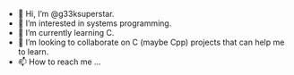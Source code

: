 - 👋 Hi, I’m @g33ksuperstar.
- 👀 I’m interested in systems programming.
- 🌱 I’m currently learning C.
- 💞️ I’m looking to collaborate on C (maybe Cpp) projects that can help me to learn.
- 📫 How to reach me ...

<!---
g33ksuperstar/g33ksuperstar is a ✨ special ✨ repository because its `README.md` (this file) appears on your GitHub profile.
You can click the Preview link to take a look at your changes.
--->
